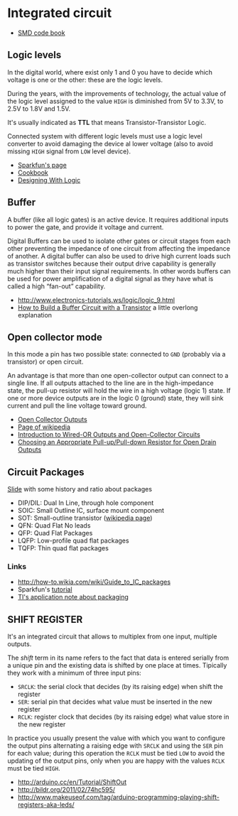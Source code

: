 # Integrated circuit

 - [SMD code book](http://www.marsport.org.uk/smd/mainframe.htm)

## Logic levels

In the digital world, where exist only 1 and 0 you have to decide which
voltage is one or the other: these are the logic levels.

During the years, with the improvements of technology, the actual value of the
logic level assigned to the value ``HIGH`` is diminished from 5V to 3.3V, to
2.5V to 1.8V and 1.5V.

It's usually indicated as **TTL** that means Transistor-Transistor Logic.

Connected system with different logic levels must use a logic level converter to
avoid damaging the device al lower voltage (also to avoid missing ``HIGH``
signal from ``LOW`` level device).

 - [Sparkfun's page](https://learn.sparkfun.com/tutorials/logic-levels/ttl-logic-levels)
 - [Cookbook](/cookbook/#logic-level-converter)
 - [Designing With Logic](http://www.ti.com/lit/an/sdya009c/sdya009c.pdf)

## Buffer

A buffer (like all logic gates) is an active device. It requires
additional inputs to power the gate, and provide it voltage and current.

Digital Buffers can be used to isolate other gates or circuit stages
from each other preventing the impedance of one circuit from affecting
the impedance of another. A digital buffer can also be used to drive
high current loads such as transistor switches because their output
drive capability is generally much higher than their input signal
requirements. In other words buffers can be used for power amplification
of a digital signal as they have what is called a high “fan-out”
capability.

 - http://www.electronics-tutorials.ws/logic/logic_9.html
 - [How to Build a Buffer Circuit with a Transistor](http://www.learningaboutelectronics.com/Articles/Transistor-buffer-circuit.php) a little overlong explanation

## Open collector mode

In this mode a pin has two possible state: connected to ``GND`` (probably via a transistor)
or open circuit.

An advantage is that more than one open-collector output can connect to a
single line. If all outputs attached to the line are in the high-impedance
state, the pull-up resistor will hold the wire in a high voltage (logic 1)
state. If one or more device outputs are in the logic 0 (ground) state, they
will sink current and pull the line voltage toward ground.

 - [Open Collector Outputs](http://www.evilmadscientist.com/2012/basics-open-collector-outputs/)
 - [Page of wikipedia](https://en.wikipedia.org/wiki/Open_collector)
 - [Introduction to Wired-OR Outputs and Open-Collector Circuits](http://www.ni.com/white-paper/3544/en/)
 - [Choosing an Appropriate Pull-up/Pull-down Resistor for Open Drain Outputs](http://www.ti.com/lit/an/slva485/slva485.pdf)

## Circuit Packages

[Slide](http://security.cs.rpi.edu/courses/hwre-spring2014/Lecture2_Packaging.pdf) with some
history and ratio about packages

 - DIP/DIL: Dual In Line, through hole component
 - SOIC: Small Outline IC, surface mount component
 - SOT: Small-outline transistor ([wikipedia page](https://en.wikipedia.org/wiki/Small-outline_transistor))
 - QFN: Quad Flat No leads
 - QFP: Quad Flat Packages
 - LQFP: Low-profile quad flat packages
 - TQFP: Thin quad flat packages

### Links

 - http://how-to.wikia.com/wiki/Guide_to_IC_packages
 - Sparkfun's [tutorial](https://learn.sparkfun.com/tutorials/integrated-circuits)
 - [TI's application note about packaging](ti.com/lit/sl/sszb138a/sszb138a.pdf)

## SHIFT REGISTER

It's an integrated circuit that allows to multiplex from one input, multiple outputs.

The *shift* term in its name refers to the fact that data is entered serially from
a unique pin and the existing data is shifted by one place at times.
Tipically they work with a minimum of three input pins:

 - ``SRCLK``: the serial clock that decides (by its raising edge) when shift the register
 - ``SER``: serial pin that decides what value must be inserted in the new register
 - ``RCLK``: register clock that decides (by its raising edge) what value store in the new register

In practice you usually present the value with which you want to configure the output pins
alternating a raising edge with ``SRCLK`` and using the ``SER`` pin for each value; during
this operation the ``RCLK`` must be tied ``LOW`` to avoid the updating of the output pins,
only when you are happy with the values ``RCLK`` must be tied ``HIGH``.

 - http://arduino.cc/en/Tutorial/ShiftOut
 - http://bildr.org/2011/02/74hc595/
 - http://www.makeuseof.com/tag/arduino-programming-playing-shift-registers-aka-leds/
